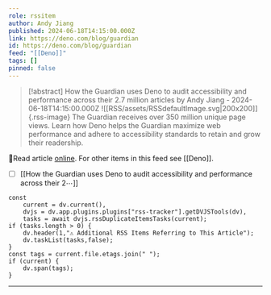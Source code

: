 ```yaml
---
role: rssitem
author: Andy Jiang
published: 2024-06-18T14:15:00.000Z
link: https://deno.com/blog/guardian
id: https://deno.com/blog/guardian
feed: "[[Deno]]"
tags: []
pinned: false
---
```


> [!abstract] How the Guardian uses Deno to audit accessibility and performance across their 2.7 million articles by Andy Jiang - 2024-06-18T14:15:00.000Z
> ![[RSS/assets/RSSdefaultImage.svg|200x200]]{.rss-image}
> The Guardian receives over 350 million unique page views. Learn how Deno helps the Guardian maximize web performance and adhere to accessibility standards to retain and grow their readership.

🔗Read article [online](https://deno.com/blog/guardian). For other items in this feed see [[Deno]].

- [ ] [[How the Guardian uses Deno to audit accessibility and performance across their 2⋯]]

~~~dataviewjs
const
    current = dv.current(),
	dvjs = dv.app.plugins.plugins["rss-tracker"].getDVJSTools(dv),
	tasks = await dvjs.rssDuplicateItemsTasks(current);
if (tasks.length > 0) {
	dv.header(1,"⚠ Additional RSS Items Referring to This Article");
    dv.taskList(tasks,false);
}
const tags = current.file.etags.join(" ");
if (current) {
	dv.span(tags);
}
~~~

- - -
